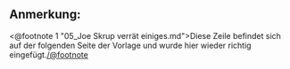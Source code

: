 Anmerkung:
----------

<@footnote 1 "05_Joe Skrup verrät einiges.md">Diese Zeile befindet sich auf der
folgenden Seite der Vorlage und wurde hier wieder richtig
eingefügt.</@footnote>

